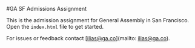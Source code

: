 #GA SF Admissions Assignment

This is the admission assignment for General Assembly in San Francisco. Open the `index.html` file to get started.

For issues or feedback contact [ilias@ga.co](mailto: ilias@ga.co).
